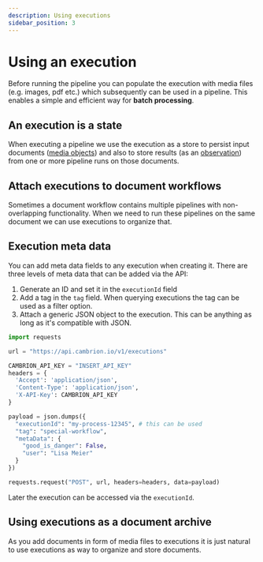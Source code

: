 ```yaml
---
description: Using executions
sidebar_position: 3
---
```


# Using an execution

Before running the pipeline you can populate the execution with media files (e.g. images, pdf etc.) which subsequently can be used in a pipeline. This enables a simple and efficient way for **batch processing**.

## An execution is a state

When executing a pipeline we use the execution as a store to persist input documents ([media objects](/api#tag/Executions/paths/~1executions~1%7BexecutionId%7D~1observation~1media/pos)) and also to store results (as an [observation](./observations)) from one or more pipeline runs on those documents.

<!--- 
-- TODO: draw a picture?
-->

## Attach executions to document workflows

Sometimes a document workflow contains multiple pipelines with non-overlapping functionality. When we need to run these pipelines on the same document we can use executions to organize that.

## Execution meta data

You can add meta data fields to any execution when creating it. There are three levels of meta data that can be added via the API:
1. Generate an ID and set it in the `executionId` field
2. Add a tag  in the `tag` field. When querying executions the tag can be used as a filter option.
3. Attach a generic JSON object to the execution. This can be anything as long as it's compatible with JSON.

```python
import requests

url = "https://api.cambrion.io/v1/executions"

CAMBRION_API_KEY = "INSERT_API_KEY"
headers = {
  'Accept': 'application/json',
  'Content-Type': 'application/json',
  'X-API-Key': CAMBRION_API_KEY
}

payload = json.dumps({
  "executionId": "my-process-12345", # this can be used
  "tag": "special-workflow",
  "metaData": {
    "good_is_danger": False,
    "user": "Lisa Meier"
  }
})

requests.request("POST", url, headers=headers, data=payload)
```

Later the execution can be accessed via the `executionId`. 

## Using executions as a document archive

As you add documents in form of media files to executions it is just natural to use executions as way to organize and store documents.
